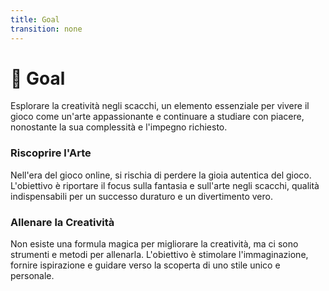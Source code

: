 ```yaml
---
title: Goal
transition: none
---
```


# 🎯 Goal

<div class="text-lg mt-6 block"> Esplorare la creatività negli scacchi,  <span v-mark.circle.orange="1">un elemento essenziale </span> per vivere il gioco <span v-mark.red="2"> come un'arte appassionante </span> e continuare a studiare con piacere, nonostante la sua complessità e l'impegno richiesto.
</div>

<div class="grid grid-cols-2 gap-12 mt-6"> 
  <div v-click="3" class="bg-gray-50 dark:bg-gray-900 p-6 rounded-lg shadow-md"> 
    <h3 class="text-lg font-semibold text-gray-900 dark:text-white">Riscoprire l'Arte</h3> 
    <p class="text-base leading-relaxed"> Nell'era del gioco online, si rischia di perdere la gioia autentica del gioco. L'obiettivo è riportare il focus sulla fantasia e sull'arte negli scacchi, qualità indispensabili per un successo duraturo e un divertimento vero. </p> 
  </div> 
  <div v-click="4" class="bg-gray-50 dark:bg-gray-900 p-6 rounded-lg shadow-md"> 
    <h3 class="text-lg font-semibold text-gray-900 dark:text-white">Allenare la Creatività</h3> 
    <p class="text-base leading-relaxed"> Non esiste una formula magica per migliorare la creatività, ma ci sono strumenti e metodi per allenarla. L'obiettivo è stimolare l'immaginazione, fornire ispirazione e guidare verso la scoperta di uno stile unico e personale. </p> 
  </div> 
</div>

<Footer />
